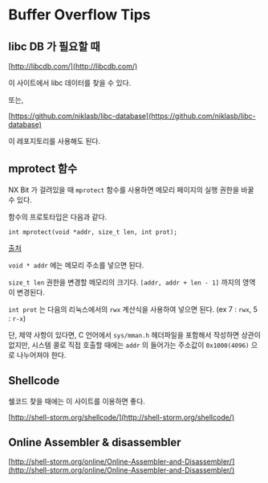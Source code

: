 # Buffer Overflow Tips

## libc DB 가 필요할 때

[http://libcdb.com/](http://libcdb.com/)

이 사이트에서 libc 데이터를 찾을 수 있다.

또는,

[https://github.com/niklasb/libc-database](https://github.com/niklasb/libc-database)

이 레포지토리를 사용해도 된다.

## mprotect 함수

NX Bit 가 걸려있을 때 `mprotect` 함수를 사용하면 메모리 페이지의 실행 권한을 바꿀 수 있다.

함수의 프로토타입은 다음과 같다.

`int mprotect(void *addr, size_t len, int prot);`

[출처](http://man7.org/linux/man-pages/man2/mprotect.2.html)

`void * addr` 에는 메모리 주소를 넣으면 된다.

`size_t len` 권한을 변경할 메모리의 크기다. `[addr, addr + len - 1]` 까지의 영역이 변경된다.

`int prot` 는 다음의 리눅스에서의 `rwx` 계산식을 사용하여 넣으면 된다. (ex 7 : `rwx`, 5 : `r-x`)

단, 제약 사항이 있다면, C 언어에서 `sys/mman.h` 헤더파일을 포함해서 작성하면 상관이 없지만, 시스템 콜로 직접 호출할 때에는 `addr` 의 들어가는 주소값이 `0x1000(4096)` 으로 나누어져야 한다.

## Shellcode

쉘코드 찾을 때에는 이 사이트를 이용하면 좋다.

[http://shell-storm.org/shellcode/](http://shell-storm.org/shellcode/)

## Online Assembler & disassembler

[http://shell-storm.org/online/Online-Assembler-and-Disassembler/](http://shell-storm.org/online/Online-Assembler-and-Disassembler/)